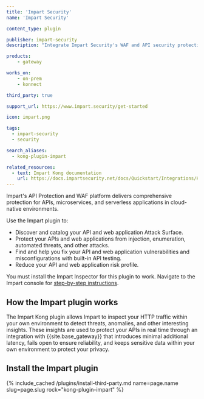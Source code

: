 ```yaml
---
title: 'Impart Security'
name: 'Impart Security'

content_type: plugin

publisher: impart-security
description: "Integrate Impart Security's WAF and API security protection platform with {{site.base_gateway}}."

products:
    - gateway

works_on:
    - on-prem
    - konnect

third_party: true

support_url: https://www.impart.security/get-started

icon: impart.png

tags:
  - impart-security
  - security

search_aliases:
  - kong-plugin-impart

related_resources:
  - text: Impart Kong documentation
    url: https://docs.impartsecurity.net/docs/Quickstart/Integrations/Kong_lua
---
```


Impart's API Protection and WAF platform delivers comprehensive protection for APIs, microservices, and serverless applications in cloud-native environments.

Use the Impart plugin to:
* Discover and catalog your API and web application Attack Surface.
* Protect your APIs and web applications from injection, enumeration, automated threats, and other attacks.
* Find and help you fix your API and web application vulnerabilities and misconfigurations with built-in API testing.
* Reduce your API and web application risk profile.

You must install the Impart Inspector for this plugin to work. 
Navigate to the Impart console for [step-by-step instructions](https://console.impartsecurity.net/orgs/_/integrations?q=kong).

## How the Impart plugin works

The Impart Kong plugin allows Impart to inspect your HTTP traffic within your own environment to detect threats, anomalies, and other interesting insights. These insights are used to protect your APIs in real time through an integration with {{site.base_gateway}} that introduces minimal additional latency, fails open to ensure reliability, and keeps sensitive data within your own environment to protect your privacy.

## Install the Impart plugin

{% include_cached /plugins/install-third-party.md name=page.name slug=page.slug rock="kong-plugin-impart" %}

